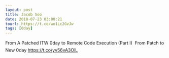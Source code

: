 ```yaml
---
layout: post
title: Jacob Soo
date: 2018-07-23 03:00:21
tourl: https://t.co/wo1Lc2GvJw
tags: [0day]
---
```

From A Patched ITW 0day to Remote Code Execution (Part I)  From Patch to New 0day
https://t.co/yv56vA3OlL